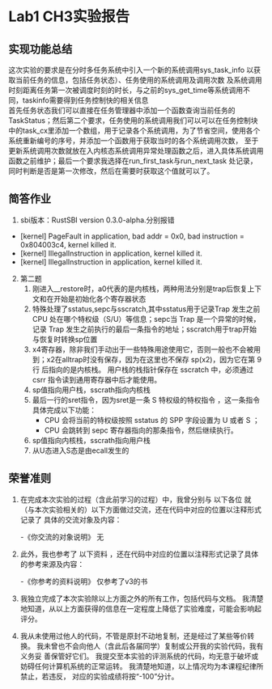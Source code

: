 # Lab1 CH3实验报告

## 实现功能总结
  这次实验的要求是在分时多任务系统中引入一个新的系统调用sys_task_info 以获取当前任务的信息，包括任务状态）、任务使用的系统调用及调用次数
及系统调用时刻距离任务第一次被调度时刻的时长，与之前的sys_get_time等系统调用不同，taskinfo需要得到任务控制快的相关信息  
  首先任务状态我们可以直接在任务管理器中添加一个函数查询当前任务的TaskStatus；然后第二个要求，任务使用的系统调用我们可以可以在任务控制块
中的task_cx里添加一个数组，用于记录各个系统调用，为了节省空间，使用各个系统重新编号的序号，并添加一个函数用于获取当时的各个系统调用次数，
至于更新系统调用次数就放在入内核态系统调用异常处理函数之后，进入具体系统调用函数之前维护；最后一个要求我选择在run_first_task与run_next_task
处记录，同时判断是否是第一次修改，然后在需要时获取这个值就可以了。
## 简答作业
1. sbi版本：RustSBI version 0.3.0-alpha.分别报错  
  - [kernel] PageFault in application, bad addr = 0x0, bad instruction = 0x804003c4, kernel killed it.  
  - [kernel] IllegalInstruction in application, kernel killed it.  
  - [kernel] IllegalInstruction in application, kernel killed it.

2. 第二题
    1. 刚进入__restore时，a0代表的是内核栈，两种用法分别是trap后恢复上下文和在开始是初始化各个寄存器状态
    2. 特殊处理了sstatus,sepc与sscratch,其中sstatus用于记录Trap 发生之前 CPU 处在哪个特权级（S/U）等信息；sepc当 Trap 是一个异常的时候，
记录 Trap 发生之前执行的最后一条指令的地址；sscratch用于trap开始与恢复时转换sp位置
    3. x4寄存器，除非我们手动出于一些特殊用途使用它，否则一般也不会被用到；x2在alltrap时没有保存，因为在这里也不保存 sp(x2)，因为它在第 9 行 后指向的是内核栈。
用户栈的栈指针保存在 sscratch 中，必须通过 csrr 指令读到通用寄存器中后才能使用。
    4. sp值指向用户栈，sscrath指向内核栈
    5. 最后一行的sret指令，因为sret是一条 S 特权级的特权指令 ，这一条指令具体完成以下功能：
       - CPU 会将当前的特权级按照 sstatus 的 SPP 字段设置为 U 或者 S ；
       - CPU 会跳转到 sepc 寄存器指向的那条指令，然后继续执行。
    6. sp值指向内核栈，sscrath指向用户栈
    7. 从U态进入S态是由ecall发生的
## 荣誉准则

1. 在完成本次实验的过程（含此前学习的过程）中，我曾分别与 以下各位 就（与本次实验相关的）以下方面做过交流，还在代码中对应的位置以注释形式记录了
具体的交流对象及内容：

    -《你交流的对象说明》 无

2. 此外，我也参考了 以下资料 ，还在代码中对应的位置以注释形式记录了具体的参考来源及内容：

    -《你参考的资料说明》  仅参考了v3的书

3. 我独立完成了本次实验除以上方面之外的所有工作，包括代码与文档。 我清楚地知道，从以上方面获得的信息在一定程度上降低了实验难度，可能会影响起评分。

4. 我从未使用过他人的代码，不管是原封不动地复制，还是经过了某些等价转换。 我未曾也不会向他人（含此后各届同学）复制或公开我的实验代码，我有义务妥
善保管好它们。 我提交至本实验的评测系统的代码，均无意于破坏或妨碍任何计算机系统的正常运转。 我清楚地知道，以上情况均为本课程纪律所禁止，若违反，
对应的实验成绩将按“-100”分计。
